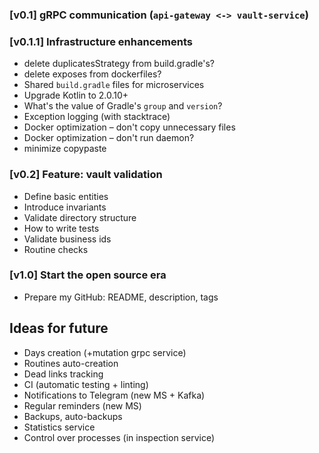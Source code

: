 ### [v0.1] gRPC communication (`api-gateway <-> vault-service`)

### [v0.1.1] Infrastructure enhancements

- delete duplicatesStrategy from build.gradle's?
- delete exposes from dockerfiles?
- Shared `build.gradle` files for microservices
- Upgrade Kotlin to 2.0.10+
- What's the value of Gradle's `group` and `version`?
- Exception logging (with stacktrace)
- Docker optimization – don't copy unnecessary files
- Docker optimization – don't run daemon?
- minimize copypaste

### [v0.2] Feature: vault validation

- Define basic entities
- Introduce invariants
- Validate directory structure
- How to write tests
- Validate business ids
- Routine checks

### [v1.0] Start the open source era

- Prepare my GitHub: README, description, tags

## Ideas for future

- Days creation (+mutation grpc service)
- Routines auto-creation
- Dead links tracking
- CI (automatic testing + linting)
- Notifications to Telegram (new MS + Kafka)
- Regular reminders (new MS)
- Backups, auto-backups
- Statistics service
- Control over processes (in inspection service)
